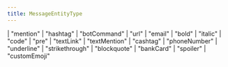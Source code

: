 ```yaml
---
title: MessageEntityType
---
```


<div class="font-mono whitespace-pre"><span class="opacity-50">| </span><span>&quot;mention&quot;</span><span class="opacity-50">
| </span><span>&quot;hashtag&quot;</span><span class="opacity-50">
| </span><span>&quot;botCommand&quot;</span><span class="opacity-50">
| </span><span>&quot;url&quot;</span><span class="opacity-50">
| </span><span>&quot;email&quot;</span><span class="opacity-50">
| </span><span>&quot;bold&quot;</span><span class="opacity-50">
| </span><span>&quot;italic&quot;</span><span class="opacity-50">
| </span><span>&quot;code&quot;</span><span class="opacity-50">
| </span><span>&quot;pre&quot;</span><span class="opacity-50">
| </span><span>&quot;textLink&quot;</span><span class="opacity-50">
| </span><span>&quot;textMention&quot;</span><span class="opacity-50">
| </span><span>&quot;cashtag&quot;</span><span class="opacity-50">
| </span><span>&quot;phoneNumber&quot;</span><span class="opacity-50">
| </span><span>&quot;underline&quot;</span><span class="opacity-50">
| </span><span>&quot;strikethrough&quot;</span><span class="opacity-50">
| </span><span>&quot;blockquote&quot;</span><span class="opacity-50">
| </span><span>&quot;bankCard&quot;</span><span class="opacity-50">
| </span><span>&quot;spoiler&quot;</span><span class="opacity-50">
| </span><span>&quot;customEmoji&quot;</span></div>

